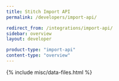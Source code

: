 ```yaml
---
title: Stitch Import API
permalink: /developers/import-api/

redirect_from: /integrations/import-api/
sidebar: overview
layout: developer

product-type: "import-api"
content-type: "overview"
---
```

{% include misc/data-files.html %}